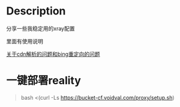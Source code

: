 # Description
分享一些我稳定用的xray配置

里面有使用说明

[关于cdn解析的问题和bing重定向的问题](https://github.com/TwoOnefour/xray_configuration/blob/main/vmess_ws_tls_cdn_nginx/bing_problem.md)

# 一键部署reality
>bash <(curl -Ls https://bucket-cf.voidval.com/proxy/setup.sh)
